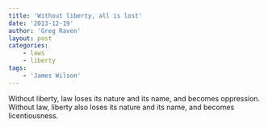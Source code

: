 ```yaml
---
title: 'Without liberty, all is lost'
date: '2013-12-19'
author: 'Greg Raven'
layout: post
categories:
    - laws
    - liberty
tags:
    - 'James Wilson'
---
```


Without liberty, law loses its nature and its name, and becomes oppression. Without law, liberty also loses its nature and its name, and becomes licentiousness.